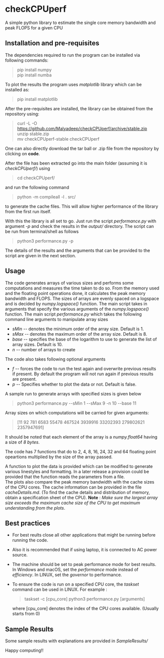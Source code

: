 # checkCPUperf
A simple python library to estimate the single core memory bandwidth and peak FLOPS for a given CPU

## Installation and pre-requisites
The dependencies required to run the program can be installed via following commands:
> pip install numpy <br>
> pip install numba <br>

To plot the results the program uses _matplotlib_ library which can be installed as:
> pip install matplotlib

After the pre-requisites are installed, the library can be obtained from the repository using:
> curl -L -O https://github.com/Malyadeep/checkCPUperf/archive/stable.zip  <br>
> unzip stable.zip <br>
> mv checkCPUperf-stable checkCPUperf  <br>

One can also directly download the tar ball or .zip file from the repository by clicking on __code__.

After the file has been extracted go into the main folder (assuming it is _checkCPUperf/_) using
> cd checkCPUperf/ 

and run the following command

> python -m compileall -l . src/ 

to generate the cache files. This will allow higher performance of the library from the first run itself.

With this the library is all set to go. Just run the script _performance.py_ with argument _-p_ and check the results in the _output/_ directory.
The script can be run from terminal/shell as follows
> python3 performance.py -p

The details of the results and the arguments that can be provided to the script are given in the next section.

## Usage 
The code generates arrays of various sizes and performs some computations and measures the time taken to do so. From the memory used and the floating point operations done, it calculates the peak memory bandwidth and FLOPS. The sizes of arrays are evenly spaced on a logspace and is decided by _numpy.logspace()_ function. The main script takes in arguments that specify the various arguments of the _numpy.logspace()_ function.
The main script _performance.py_ which takes the following command line arguments to manipulate array sizes
- _sMin_ -- denotes the minimum order of the array size. Default is 1.
- _sMax_ -- denotes the maximum order of the array size. Default is 8.
- _base_ -- specifies the base of the logarithm to use to generate the list of array sizes. Default is 10.
- _n_ -- number of arrays to create <br>

The code also takes following optional arguments 
- _f_ -- forces the code to run the test again and overwrite previous results if present. By default the program will not run again if previous results are present.
- _p_ -- Specifies whether to plot the data or not. Default is false. <br>

A sample run to generate arrays with specified sizes is given below
> python3 performance.py --sMin 1 --sMax 9 -n 10 --base 11 

Array sizes on which computations will be carried for given arguments:
> [11         92        781       6583      55478     467524    3939916   33202393  279802621 2357947691]
    
It should be noted that each element of the array is a _numpy.float64_ having a size of _8 bytes_. <br>

The code has 7 functions that do to 2, 4, 8, 16, 24, 32 and 64 floating point opeartions multiplied by the size of the array passed. <br>

A function to plot the data is provided which can be modified to generate various linestyles and formatting. In a later release a provision could be provided that the function reads the parameters from a file.<br>
The plots also compare the peak memory bandwidth with the cache sizes of the CPU cores. The cache information can be provided in the file _cacheDetails.md_. (To find the cache details and distribution of memory, obtain a specification sheet of the CPU). __Note__ : _Make sure the largest array size exceeds the maximum cache size of the CPU to get maximum understanding from the plots_. <br>

## Best practices
- For best reults close all other applications that might be running before running the code.
- Also it is recommended that if using laptop, it is connected to AC power source.
- The machine should be set to peak performance mode for best results. In Windows and macOS, set the _performance_ mode instead of _efficiency_. In LINUX, set the _governor_ to performance.
- To ensure the code is run on a specified CPU core, the _taskset_ command can be used in LINUX. For example :
    > taskset -c [cpu_core] python3 performance.py [arguments] 

    where [cpu_core] denotes the index of the CPU cores available. (Usually starts from 0)

## Sample Results
Some sample results with explanations are provided in _SampleResults/_

Happy computing!!





